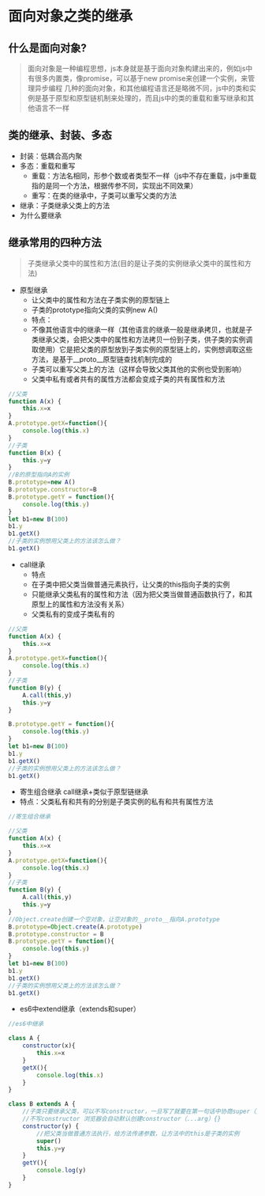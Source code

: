 # 面向对象之类的继承

## 什么是面向对象?
> 面向对象是一种编程思想，js本身就是基于面向对象构建出来的，例如js中有很多内置类，像promise，可以基于new promise来创建一个实例，来管理异步编程
> 几种的面向对象，和其他编程语言还是略微不同，js中的类和实例是基于原型和原型链机制来处理的，而且js中的类的重载和重写继承和其他语言不一样

## 类的继承、封装、多态
+ 封装：低耦合高内聚
+ 多态：重载和重写
  + 重载：方法名相同，形参个数或者类型不一样（js中不存在重载，js中重载指的是同一个方法，根据传参不同，实现出不同效果）
  + 重写：在类的继承中，子类可以重写父类的方法
+ 继承：子类继承父类上的方法
+ 为什么要继承

## 继承常用的四种方法
> 子类继承父类中的属性和方法(目的是让子类的实例继承父类中的属性和方法)

+ 原型继承
  + 让父类中的属性和方法在子类实例的原型链上
  + 子类的prototype指向父类的实例new A()
  + 特点：
  + 不像其他语言中的继承一样（其他语言的继承一般是继承拷贝，也就是子类继承父类，会把父类中的属性和方法拷贝一份到子类，供子类的实例调取使用）它是把父类的原型放到子类实例的原型链上的，实例想调取这些方法，是基于__proto__原型链查找机制完成的
  + 子类可以重写父类上的方法（这样会导致父类其他的实例也受到影响）
  + 父类中私有或者共有的属性方法都会变成子类的共有属性和方法

```javascript
//父类
function A(x) {
    this.x=x
}
A.prototype.getX=function(){
    console.log(this.x)
}
//子类
function B(x) {
    this.y=y
}
//B的原型指向A的实例
B.prototype=new A()
B.prototype.constructor=B
B.prototype.getY = function(){
    console.log(this.y)
}
let b1=new B(100)
b1.y
b1.getX()
//子类的实例想用父类上的方法该怎么做？
b1.getX()
```

+ call继承
  + 特点
  + 在子类中把父类当做普通元素执行，让父类的this指向子类的实例
  + 只能继承父类私有的属性和方法（因为把父类当做普通函数执行了，和其原型上的属性和方法没有关系）
  + 父类私有的变成子类私有的

```javascript
//父类
function A(x) {
    this.x=x
}
A.prototype.getX=function(){
    console.log(this.x)
}
//子类
function B(y) {
    A.call(this,y)
    this.y=y
}

B.prototype.getY = function(){
    console.log(this.y)
}
let b1=new B(100)
b1.y
b1.getX()
//子类的实例想用父类上的方法该怎么做？
b1.getX()
```

+ 寄生组合继承
call继承+类似于原型链继承  
+ 特点：父类私有和共有的分别是子类实例的私有和共有属性方法

```javascript
//寄生组合继承

//父类
function A(x) {
    this.x=x
}
A.prototype.getX=function(){
    console.log(this.x)
}
//子类
function B(y) {
    A.call(this,y)
    this.y=y
}
//Object.create创建一个空对象，让空对象的__proto__指向A.prototype
B.prototype=Object.create(A.prototype)
B.prototype.constructor = B
B.prototype.getY = function(){
    console.log(this.y)
}
let b1=new B(100)
b1.y
b1.getX()
//子类的实例想用父类上的方法该怎么做？
b1.getX()
```

+ es6中extend继承（extends和super）
  
```javascript
//es6中继承

class A {
    constructor(x){
        this.x=x
    }
    getX(){
        console.log(this.x)
    }
}

class B extends A {
    //子类只要继承父类，可以不写constructor，一旦写了就要在第一句话中协商super（）
    //不写constructor 浏览器会自动默认创建constructor（...arg）{}
    constructor(y) {
        //把父类当做普通方法执行，给方法传递参数，让方法中的this是子类的实例
        super()
        this.y=y
    }
    getY(){
        console.log(y)
    }
}
```